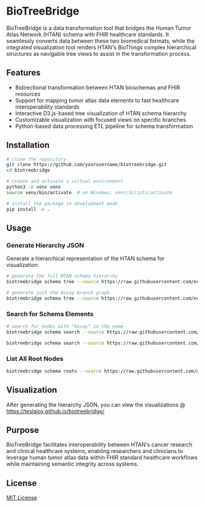 # BioTreeBridge

BioTreeBridge is a data transformation tool that bridges the Human Tumor Atlas Network (HTAN) schema with FHIR healthcare standards. It seamlessly converts data between these two biomedical formats, while the integrated visualization tool renders HTAN's BioThings complex hierarchical structures as navigable tree views to assist in the transformation process.

## Features
- Bidirectional transformation between HTAN bioschemas and FHIR resources
- Support for mapping tumor atlas data elements to fast healthcare interoperability standards
- Interactive D3.js-based tree visualization of HTAN schema hierarchy
- Customizable visualization with focused views on specific branches
- Python-based data processing ETL pipeline for schema transformation

## Installation

```bash
# clone the repository
git clone https://github.com/yourusername/biotreebridge.git
cd biotreebridge

# create and activate a virtual environment
python3 -m venv venv
source venv/bin/activate  # on Windows: venv\Scripts\activate

# install the package in development mode
pip install -e .
```

## Usage

### Generate Hierarchy JSON

Generate a hierarchical representation of the HTAN schema for visualization:

```bash
# generate the full HTAN schema hierarchy
biotreebridge schema tree --source https://raw.githubusercontent.com/ncihtan/data-models/main/HTAN.model.jsonld

# generate just the Assay branch graph 
biotreebridge schema tree --source https://raw.githubusercontent.com/ncihtan/data-models/main/HTAN.model.jsonld --parent "Assay"
```

### Search for Schema Elements

```bash
# search for nodes with "Assay" in the name
biotreebridge schema search --source https://raw.githubusercontent.com/ncihtan/data-models/main/HTAN.model.jsonld --term "Assay"

biotreebridge schema search --source https://raw.githubusercontent.com/ncihtan/data-models/main/HTAN.model.jsonld --term "Assay" --output assay_nodes.json
```

### List All Root Nodes

```bash
biotreebridge schema roots --source https://raw.githubusercontent.com/ncihtan/data-models/main/HTAN.model.jsonld
```

## Visualization

After generating the hierarchy JSON, you can view the visualizations @ https://teslajoy.github.io/biotreebridge/


## Purpose
BioTreeBridge facilitates interoperability between HTAN's cancer research and clinical healthcare systems, enabling researchers and clinicians to leverage human tumor atlas data within FHIR standard healthcare workflows while maintaining semantic integrity across systems.

## License

[MIT License](LICENSE)